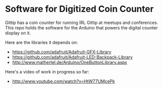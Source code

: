 # Software for Digitized Coin Counter

Gittip has a coin counter for running IRL Gittip at meetups and conferences.
This repo holds the software for the Arduino that powers the digital counter
display on it.

Here are the libraries it depends on:

 - https://github.com/adafruit/Adafruit-GFX-Library
 - https://github.com/adafruit/Adafruit-LED-Backpack-Library
 - http://www.mathertel.de/Arduino/OneButtonLibrary.aspx

Here's a video of work in progress so far:

 - http://www.youtube.com/watch?v=HtW77UMcePk
